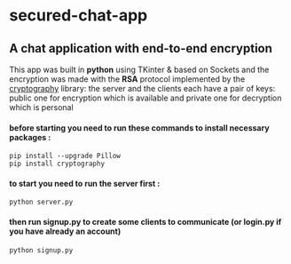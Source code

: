 # secured-chat-app
##  A chat application with end-to-end encryption 
This app was built in **python** using TKinter & based on Sockets and the encryption was made with the **RSA** protocol implemented by the [cryptography](https://cryptography.io/en/latest/) library: the server and the clients each have a pair of keys: public one for encryption which is available and private one for decryption which is personal
#### before starting you need to run these commands to install necessary packages :
```
pip install --upgrade Pillow
pip install cryptography
```
#### to start you need to run the server first :
```
python server.py
```
#### then run signup.py to create some clients to communicate (or login.py if you have already an account) 
```
python signup.py
```
